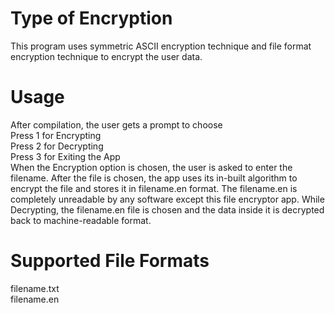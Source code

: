 # Type of Encryption
This program uses symmetric ASCII encryption technique and file format encryption technique to encrypt the user data.

# Usage
After compilation, the user gets a prompt to choose   
Press 1 for Encrypting     
Press 2 for Decrypting      
Press 3 for Exiting the App      
When the Encryption option is chosen, the user is asked to enter the filename. After the file is chosen, the app uses its in-built algorithm to encrypt the file and stores it in filename.en format. The filename.en is completely unreadable by any software except this file encryptor app. 
While Decrypting, the filename.en file is chosen and the data inside it is decrypted back to machine-readable format. 
 
# Supported File Formats
filename.txt    
filename.en

